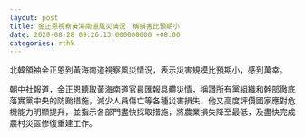 ```yaml
---
layout: post
title: 金正恩視察黃海南道風災情況　稱損害比預期小
date: 2020-08-28 09:26:13.000000000 +08:00
categories: rthk
---
```


北韓領袖金正恩到黃海南道視察風災情況，表示災害規模比預期小，感到萬幸。

朝中社報道，金正恩聽取黃海南道官員匯報具體災情，稱讚所有黨組織和幹部徹底落實黨中央的防颱措施，減少人員傷亡等各種災害損失，他又高度評價國家應對危機能力明顯提升，並指示各部門盡快採取措施，將農業損失降至最低，及盡快完成農村災區修復重建工作。
